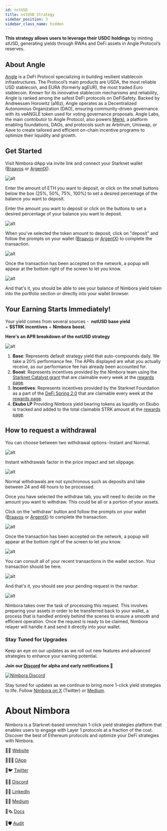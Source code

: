 ```yaml
---
id: nstUSD 
title: nstUSD Strategy
sidebar_position: 3
sidebar_class_name: hidden
---
```


**This strategy allows users to leverage their USDC holdings** by minting stUSD, generating yields through RWAs and DeFi assets in Angle Protocol’s reserves.

## About Angle
[Angle](https://www.angle.money/) is a DeFi Protocol specializing in building resilient stablecoin infrastructures. The Protocol’s main products are USDA, the most reliable USD stablecoin, and EURA (formerly agEUR), the most traded Euro stablecoin. Known for its innovative stablecoin mechanisms and reliability, Angle is ranked among the safest DeFi protocols on DeFiSafety. Backed by Andreessen Horowitz (a16z), Angle operates as a Decentralized Autonomous Organization (DAO), ensuring community-driven governance with its veANGLE token used for voting governance proposals. Angle Labs, the main contributor to Angle Protocol, also powers [Merkl](https://merkl.xyz/), a platform enabling foundations, DAOs, and protocols such as Arbitrum, Uniswap, or Aave to create tailored and efficient on-chain incentive programs to optimize their liquidity and growth.


## Get Started

Visit Nimbora dApp via invite link and connect your Starknet wallet ([Braavos](https://braavos.app/) or [ArgentX](https://argent.xyz/)).



![alt](../../../../static/content/strategy_nstusd/main.png)


Enter the amount of ETH you want to deposit, or click on the small buttons below the box (25%, 50%, 75%, 100%) to set a desired percentage of the balance you want to deposit.


Enter the amount you want to deposit or click on the buttons to set a desired percentage of your balance you want to deposit. 

![alt](../../../../static/content/strategy_nstusd/deposit.png)


When you've selected the token amount to deposit, click on "deposit" and follow the prompts on your wallet ([Braavos](https://braavos.app/) or [ArgentX](https://argent.xyz/)) to complete the transaction.

![alt](../../../../static/content/strategy_nstusd/deposit_confrm.png)


Once the transaction has been accepted on the network, a popup will appear at the bottom right of the screen to let you know. 

![alt](../../../../static/content/strategy_nstusd/deposit_accepted.png)


And that's it, you should be able to see your balance of Nimbora yield token into the portfolio section or directly into your wallet browser. 

## Your Earning Starts Immediately!

Your yield comes from several sources -  **nstUSD  base yield** + **$STRK** **incentives** + **Nimbora** **boost.**

**Here's an APR breakdown of the nstUSD strategy**

![alt](../../../../static/content/strategy_nstusd/main.png)

1. **Base**: Represents default strategy yield that auto-compounds daily.  We take a 20% performance fee. The APRs displayed are what you actually receive, as our performance fee has already been accounted for.
2. **Boost**: Represents incentives provided by the Nimbora team using the [Starknet Catalyst grant](https://medium.com/@Nimbora/nimbora-and-starknet-catalyst-program-14cc7f2f1ab5) that are claimable every week at the [rewards page](https://app.nimbora.io/rewards/).
3. **Incentives**: Represents incentives provided by the Starknet Foundation as a part of the [DeFi Spring 2.0](https://medium.com/@Nimbora/introducing-defi-spring-2-0-bigger-bolder-better-364bb96b02d6) that are claimable every week at the [rewards page](https://app.nimbora.io/rewards/).
4. **Ekubo LP** Providing Nimbora yield bearing tokens as liquidity on Ekubo is tracked and added to the total claimable STRK amount at the [rewards page](https://app.nimbora.io/rewards/).

## How to request a withdrawal
You can choose between two withdrawal options - Instant and Normal.

![alt](../../../../static/content/strategy_nstusd/withdraw.png)

Instant withdrawals factor in the price impact and set slippage. 

![alt](../../../../static/content/strategy_nstusd/withdraw_normal.png)


Normal withdrawals are not synchronous such as deposits and take between 24 and 48 hours to be processed.

Once you have selected the withdraw tab, you will need to decide on the amount you want to withdraw. This could be all or a portion of your assets.

Click on the 'withdraw' button and follow the prompts on your wallet ([Braavos](https://braavos.app/) or [ArgentX](https://argent.xyz/)) to complete the transaction.

![alt](../../../../static/content/strategy_nstusd/withdraw_confirm.png)

Once the transaction has been accepted on the network, a popup will appear at the bottom right of the screen to let you know. 

![alt](../../../../static/content/strategy_nstusd/withdraw_accept.png)

You can consult all of your recent transactions in the wallet section. Your transaction should be here. 

![alt](../../../../static/content/strategy_nstusd/recent.png)

And that's it, you should see your pending request in the navbar.

![alt](../../../../static/content/strategy_nstusd/withdraw_pending.png)

Nimbora takes over the task of processing this request. This involves preparing your assets in order to be transferred back to your wallet, a process that is handled entirely behind the scenes to ensure a smooth and efficient operation. Once the request is ready to be claimed, Nimbora relayer will handle it and send it directly into your wallet. 


### Stay Tuned for Upgrades

Keep an eye on our updates as we roll out new features and advanced strategies to enhance your earning potential.

**Join our [Discord](http://discord.gg/nimbora) for alpha and early notifications 🚀**

[![Nimbora Discord](../../../../static/content/stategy_sstrk/Discord.png)](https://discord.gg/nimbora) 


Stay tuned for updates as we continue to bring more 1-click yield strategies to life. Follow [Nimbora on X](https://x.com/Nimbora_) (Twitter) or [Medium](https://medium.com/@Nimbora).

# **About Nimbora**

Nimbora is a Starknet-based omnichain 1-click yield strategies platform that enables users to engage with Layer 1 protocols at a fraction of the cost. Discover the best of Ethereum protocols and optimize your DeFi strategies with Nimbora.

🐧🌐 [Website](https://www.nimbora.io/)

🐧👨‍💻 [DApp](https://app.nimbora.io/)

🐧🐦 [Twitter](https://twitter.com/Nimbora_)

🐧👋 [Discord](http://discord.gg/nimbora)

🐧💼 [LinkedIn](https://www.linkedin.com/company/nimbora/)

🐧📖 [Medium](https://medium.com/@Nimbora)

🐧🗞️ [Docs](https://docs.nimbora.io/)

🐧🛡 [Audit](https://github.com/0xSpaceShard/nimbora_audit_report_yield_dex/blob/main/Nimbora%20Audit%20Report.pdf)